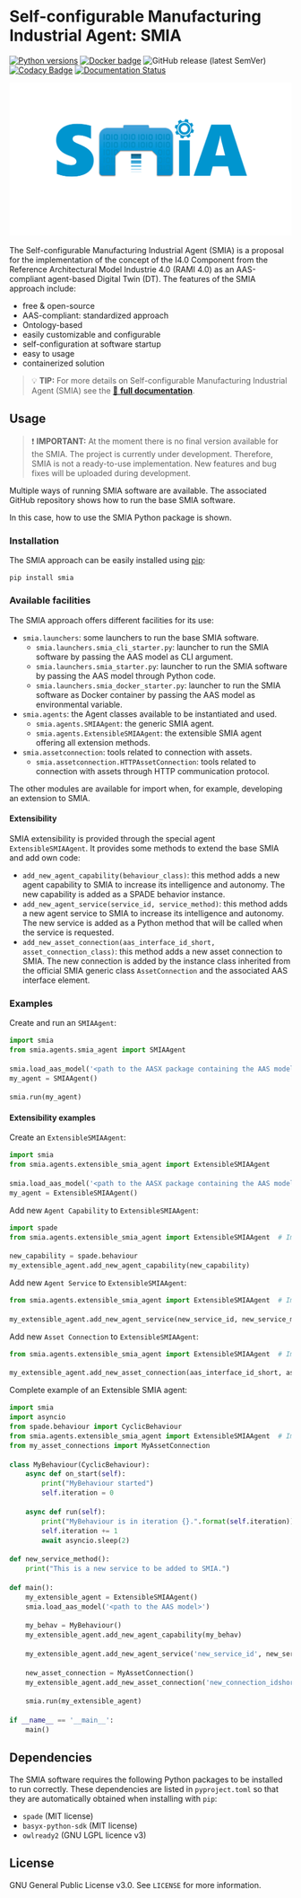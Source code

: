 # Self-configurable Manufacturing Industrial Agent: SMIA 

[//]: # ([![Python versions]&#40;https://img.shields.io/badge/python-3.10%20to%203.12-blue?logo=python&logoColor=white&#41;]&#40;https://test.pypi.org/project/smia/&#41; [![Docker badge]&#40;https://img.shields.io/docker/pulls/ekhurtado/smia.svg&#41;]&#40;https://hub.docker.com/r/ekhurtado/smia/&#41; ![GitHub release &#40;latest SemVer&#41;]&#40;https://img.shields.io/github/v/release/ekhurtado/I4_0_SMIA?sort=semver&#41; [![Codacy Badge]&#40;https://app.codacy.com/project/badge/Grade/e87506fff1bb4a438c20e11bb7295f51&#41;]&#40;https://app.codacy.com/gh/ekhurtado/I4_0_SMIA/dashboard?utm_source=gh&utm_medium=referral&utm_content=&utm_campaign=Badge_grade&#41; [![Documentation Status]&#40;https://readthedocs.org/projects/i4-0-smia/badge/?version=latest&#41;]&#40;https://i4-0-smia.readthedocs.io/en/latest/&#41;)

[//]: # (# TODO Use it when SMIA is published in PyPI)
[![Python versions](https://img.shields.io/pypi/pyversions/smia.svg)](https://pypi.python.org/pypi/smia) [![Docker badge](https://img.shields.io/docker/pulls/ekhurtado/aas-manager.svg)](https://hub.docker.com/r/ekhurtado/aas-manager/) ![GitHub release (latest SemVer)](https://img.shields.io/github/v/release/ekhurtado/I4_0_SMIA?sort=semver) [![Codacy Badge](https://app.codacy.com/project/badge/Grade/e87506fff1bb4a438c20e11bb7295f51)](https://app.codacy.com/gh/ekhurtado/I4_0_SMIA/dashboard?utm_source=gh&utm_medium=referral&utm_content=&utm_campaign=Badge_grade) [![Documentation Status](https://readthedocs.org/projects/i4-0-smia/badge/?version=latest)](https://i4-0-smia.readthedocs.io/en/latest/)




![SMIA Logo](https://raw.githubusercontent.com/ekhurtado/I4_0_SMIA/refs/heads/main/images/I4_0_SMIA_logo_positive.png "SMIA main logo")

[//]: # (The logo image need to be obtained externally)

[//]: # (//Dependiendo del modo de GitHub oscuro o claro se añade una imagen u otra&#41;)

The Self-configurable Manufacturing Industrial Agent (SMIA) is a proposal for the implementation of the concept of the I4.0 Component from the Reference Architectural Model Industrie 4.0 (RAMI 4.0) as an AAS-compliant agent-based Digital Twin (DT). The features of the SMIA approach include:

- free & open-source
- AAS-compliant: standardized approach
- Ontology-based
- easily customizable and configurable
- self-configuration at software startup
- easy to usage
- containerized solution

> 💡 **TIP:**
> For more details on Self-configurable Manufacturing Industrial Agent (SMIA) see the [📄 **full documentation**](https://i4-0-smia.readthedocs.io/en/latest/).

## Usage

> ❗ **IMPORTANT:**
> At the moment there is no final version available for the SMIA.
> The project is currently under development.
> Therefore, SMIA is not a ready-to-use implementation.
> New features and bug fixes will be uploaded during development.
 
Multiple ways of running SMIA software are available. The associated GitHub repository shows how to run the base SMIA software.

In this case, how to use the SMIA Python package is shown.

### Installation

The SMIA approach can be easily installed using [pip](https://pip.pypa.io/en/stable/):

```
pip install smia
```
[//]: # (TODO actualizar con el nombre cuando se publique)

### Available facilities

The SMIA approach offers different facilities for its use:

- ``smia.launchers``: some launchers to run the base SMIA software.
  - ``smia.launchers.smia_cli_starter.py``: launcher to run the SMIA software by passing the AAS model as CLI argument.
  - ``smia.launchers.smia_starter.py``: launcher to run the SMIA software by passing the AAS model through Python code.
  - ``smia.launchers.smia_docker_starter.py``: launcher to run the SMIA software as Docker container by passing the AAS model as environmental variable.
- ``smia.agents``: the Agent classes available to be instantiated and used.
  - ``smia.agents.SMIAAgent``: the generic SMIA agent.
  - ``smia.agents.ExtensibleSMIAAgent``: the extensible SMIA agent offering all extension methods.
- ``smia.assetconnection``: tools related to connection with assets.
  - ``smia.assetconnection.HTTPAssetConnection``: tools related to connection with assets through HTTP communication protocol.

The other modules are available for import when, for example, developing an extension to SMIA.

[//]: # (TODO actualizar con los que se presenten)

#### Extensibility

SMIA extensibility is provided through the special agent ``ExtensibleSMIAAgent``. It provides some methods to extend the base SMIA and add own code:

- ``add_new_agent_capability(behaviour_class)``: this method adds a new agent capability to SMIA to increase its intelligence and autonomy. The new capability is  added as a SPADE behavior instance.
- ``add_new_agent_service(service_id, service_method)``: this method adds a new agent service to SMIA to increase its intelligence and autonomy. The new service is added as a Python method that will be called when the service is requested.
- ``add_new_asset_connection(aas_interface_id_short, asset_connection_class)``: this method adds a new asset connection to SMIA. The new connection is added by the instance class inherited from the official SMIA generic class ``AssetConnection`` and the associated AAS interface element.

### Examples

Create and run an ``SMIAAgent``:
```python
import smia
from smia.agents.smia_agent import SMIAAgent

smia.load_aas_model('<path to the AASX package containing the AAS model>')
my_agent = SMIAAgent()

smia.run(my_agent)
```

#### Extensibility examples

Create an ``ExtensibleSMIAAgent``:
```python
import smia
from smia.agents.extensible_smia_agent import ExtensibleSMIAAgent

smia.load_aas_model('<path to the AASX package containing the AAS model>')
my_agent = ExtensibleSMIAAgent()
```

Add new ``Agent Capability`` to ``ExtensibleSMIAAgent``:
```python
import spade
from smia.agents.extensible_smia_agent import ExtensibleSMIAAgent  # Import from the SMIA package

new_capability = spade.behaviour
my_extensible_agent.add_new_agent_capability(new_capability)
```

Add new ``Agent Service`` to ``ExtensibleSMIAAgent``:

```python
from smia.agents.extensible_smia_agent import ExtensibleSMIAAgent  # Import from the SMIA package

my_extensible_agent.add_new_agent_service(new_service_id, new_service_method)
```

Add new ``Asset Connection`` to ``ExtensibleSMIAAgent``:

```python
from smia.agents.extensible_smia_agent import ExtensibleSMIAAgent  # Import from the SMIA package

my_extensible_agent.add_new_asset_connection(aas_interface_id_short, asset_connection_class)
```

Complete example of an Extensible SMIA agent:

```python
import smia
import asyncio
from spade.behaviour import CyclicBehaviour
from smia.agents.extensible_smia_agent import ExtensibleSMIAAgent  # Import from the SMIA package
from my_asset_connections import MyAssetConnection

class MyBehaviour(CyclicBehaviour):
    async def on_start(self):
        print("MyBehaviour started")
        self.iteration = 0

    async def run(self):
        print("MyBehaviour is in iteration {}.".format(self.iteration))
        self.iteration += 1
        await asyncio.sleep(2)

def new_service_method():
    print("This is a new service to be added to SMIA.")
    
def main():
    my_extensible_agent = ExtensibleSMIAAgent()
    smia.load_aas_model('<path to the AAS model>')
    
    my_behav = MyBehaviour()
    my_extensible_agent.add_new_agent_capability(my_behav)
    
    my_extensible_agent.add_new_agent_service('new_service_id', new_service_method)
    
    new_asset_connection = MyAssetConnection()
    my_extensible_agent.add_new_asset_connection('new_connection_idshort', new_asset_connection)
    
    smia.run(my_extensible_agent)

if __name__ == '__main__':
    main()
```

## Dependencies

The SMIA software requires the following Python packages to be installed to run correctly. These dependencies are listed in ``pyproject.toml`` so that they are automatically obtained when installing with ``pip``:

- ``spade`` (MIT license)
- ``basyx-python-sdk`` (MIT license)
- ``owlready2`` (GNU LGPL licence v3)

[//]: # (TODO actualizar con los que sean)

## License

GNU General Public License v3.0. See `LICENSE` for more information.
